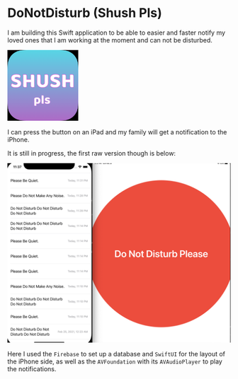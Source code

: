 # DoNotDisturb (Shush Pls)

I am building this Swift application to be able to easier and faster notify my loved ones that I am working at the moment and can not be disturbed.

<img src="images/Icon.png" alt="Icon of the project" width = "160">

I can press the button on an iPad and my family will get a notification to the iPhone.

It is still in progress, the first raw version though is below: 

<img src="images/ProgressLevelScreenShot.png" alt="Icon of the project">

Here I used the `Firebase` to set up a database and `SwiftUI` for the layout of the iPhone side, as well as the `AVFoundation` with its `AVAudioPlayer` to play the notifications.
